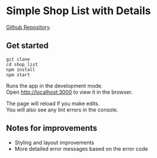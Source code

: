 # Simple Shop List with Details

[Github Repository](https://github.com/Balazs-D/shop_list/settings).

## Get started 



```
git clone 
cd shop_list
npm install
npm start
```


Runs the app in the development mode.\
Open [http://localhost:3000](http://localhost:3000) to view it in the browser.

The page will reload if you make edits.\
You will also see any lint errors in the console.

## Notes for improvements

- Styling and layout improvements
- More detailed error messages based on the error code

